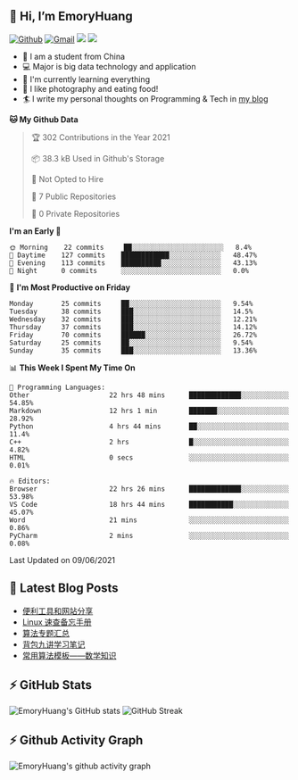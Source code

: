 ## 👋 Hi, I’m EmoryHuang
[![Github](https://img.shields.io/badge/-Github-000?style=flat&logo=Github&logoColor=white)](https://github.com/emoryhuang)
[![Gmail](https://img.shields.io/badge/-Gmail-c14438?style=flat&logo=Gmail&logoColor=white)](mailto:vunihbolvep@gmail.com)
![](https://komarev.com/ghpvc/?username=EmoryHuang)
![](https://img.shields.io/badge/build-passing-brightgreen)
- 🧐 I am a student from China
- 💻 Major is big data technology and application
- 🌱 I'm currently learning everything
- 👯 I like photography and eating food!
- 🏄‍ I write my personal thoughts on Programming & Tech in [my blog](https://emoryhuang.github.io)

<!--START_SECTION:waka-->
**🐱 My Github Data** 

> 🏆 302 Contributions in the Year 2021
 > 
> 📦 38.3 kB Used in Github's Storage 
 > 
> 🚫 Not Opted to Hire
 > 
> 📜 7 Public Repositories 
 > 
> 🔑 0 Private Repositories  
 > 
**I'm an Early 🐤** 

```text
🌞 Morning    22 commits     ██░░░░░░░░░░░░░░░░░░░░░░░   8.4% 
🌆 Daytime    127 commits    ████████████░░░░░░░░░░░░░   48.47% 
🌃 Evening    113 commits    ██████████░░░░░░░░░░░░░░░   43.13% 
🌙 Night      0 commits      ░░░░░░░░░░░░░░░░░░░░░░░░░   0.0%

```
📅 **I'm Most Productive on Friday** 

```text
Monday       25 commits     ██░░░░░░░░░░░░░░░░░░░░░░░   9.54% 
Tuesday      38 commits     ███░░░░░░░░░░░░░░░░░░░░░░   14.5% 
Wednesday    32 commits     ███░░░░░░░░░░░░░░░░░░░░░░   12.21% 
Thursday     37 commits     ███░░░░░░░░░░░░░░░░░░░░░░   14.12% 
Friday       70 commits     ██████░░░░░░░░░░░░░░░░░░░   26.72% 
Saturday     25 commits     ██░░░░░░░░░░░░░░░░░░░░░░░   9.54% 
Sunday       35 commits     ███░░░░░░░░░░░░░░░░░░░░░░   13.36%

```


📊 **This Week I Spent My Time On** 

```text
💬 Programming Languages: 
Other                    22 hrs 48 mins      █████████████░░░░░░░░░░░░   54.85% 
Markdown                 12 hrs 1 min        ███████░░░░░░░░░░░░░░░░░░   28.92% 
Python                   4 hrs 44 mins       ██░░░░░░░░░░░░░░░░░░░░░░░   11.4% 
C++                      2 hrs               █░░░░░░░░░░░░░░░░░░░░░░░░   4.82% 
HTML                     0 secs              ░░░░░░░░░░░░░░░░░░░░░░░░░   0.01%

🔥 Editors: 
Browser                  22 hrs 26 mins      █████████████░░░░░░░░░░░░   53.98% 
VS Code                  18 hrs 44 mins      ███████████░░░░░░░░░░░░░░   45.07% 
Word                     21 mins             ░░░░░░░░░░░░░░░░░░░░░░░░░   0.86% 
PyCharm                  2 mins              ░░░░░░░░░░░░░░░░░░░░░░░░░   0.08%

```


 Last Updated on 09/06/2021
<!--END_SECTION:waka-->

## 📕 Latest Blog Posts
<!-- STACKOVERFLOW:START -->
- [便利工具和网站分享](https://emoryhuang.cn/blog/1772203212.html)
- [Linux 速查备忘手册](https://emoryhuang.cn/blog/8853766.html)
- [算法专题汇总](https://emoryhuang.cn/blog/1603169503.html)
- [背包九讲学习笔记](https://emoryhuang.cn/blog/381047778.html)
- [常用算法模板——数学知识](https://emoryhuang.cn/blog/1328337473.html)
<!-- STACKOVERFLOW:END -->

## ⚡ GitHub Stats
![EmoryHuang's GitHub stats](https://github-readme-stats.vercel.app/api?username=EmoryHuang&show_icons=true&theme=tokyonight)
![GitHub Streak](https://github-readme-streak-stats.herokuapp.com/?user=EmoryHuang&theme=tokyonight)


## ⚡ Github Activity Graph
![EmoryHuang's github activity graph](https://activity-graph.herokuapp.com/graph?username=EmoryHuang&theme=dracula)

<!---
EmoryHuang/EmoryHuang is a ✨ special ✨ repository because its `README.md` (this file) appears on your GitHub profile.
You can click the Preview link to take a look at your changes.
--->

